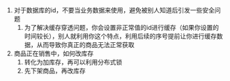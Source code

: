 1. 对于数据库的id，不要当业务数据来使用，避免被别人知道后引发一些安全问题
    1. 为了解决缓存穿透问题，你会设置非正常值的id进行缓存（如果你设置的时间较长），别人就利用你这个特点，利用后续的序号提前让你进行缓存数据，从而导致你真正的商品无法正常获取
2. 商品正在销售中，如何改库存
    1. 转化为加库存，再可以利用分布式锁
    2. 先下架商品，再改库存